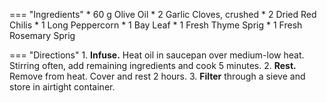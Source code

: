 === "Ingredients"
    * 60 g Olive Oil
    * 2 Garlic Cloves, crushed
    * 2 Dried Red Chilis
    * 1 Long Peppercorn
    * 1 Bay Leaf
    * 1 Fresh Thyme Sprig
    * 1 Fresh Rosemary Sprig

=== "Directions"
    1. **Infuse.** Heat oil in saucepan over medium-low heat. Stirring often, add remaining ingredients and cook 5 minutes.
    2. **Rest.** Remove from heat. Cover and rest 2 hours.
    3. **Filter** through a sieve and store in airtight container.
